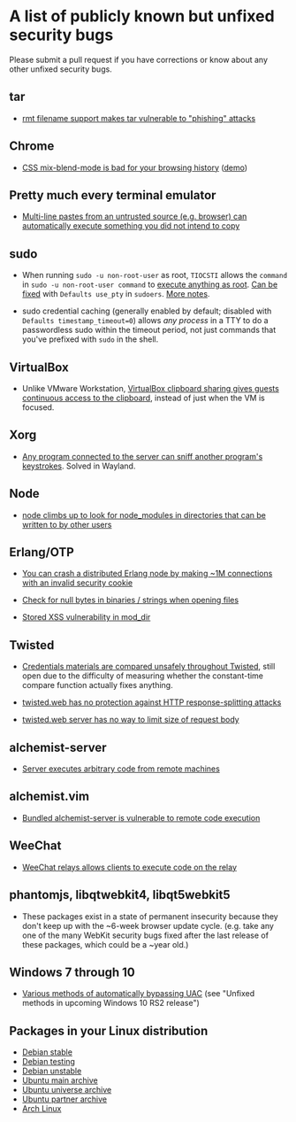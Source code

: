# A list of publicly known but unfixed security bugs

Please submit a pull request if you have corrections or know about any other unfixed security bugs.


## tar

* [rmt filename support makes tar vulnerable to "phishing" attacks](https://bugs.debian.org/cgi-bin/bugreport.cgi?bug=290435)


## Chrome

* [CSS mix-blend-mode is bad for your browsing history](https://lcamtuf.blogspot.com/2016/08/css-mix-blend-mode-is-bad-for-keeping.html) ([demo](http://lcamtuf.coredump.cx/whack/))


## Pretty much every terminal emulator

* [Multi-line pastes from an untrusted source (e.g. browser) can automatically execute something you did not intend to copy](https://www.google.com/search?q=terminal+security+paste&ie=utf-8&oe=utf-8)


## sudo

* When running `sudo -u non-root-user` as root, `TIOCSTI` allows the `command` in `sudo -u non-root-user command` to [execute anything as root](http://www.openwall.com/lists/oss-security/2017/06/03/9).  [Can be fixed](https://bugs.debian.org/cgi-bin/bugreport.cgi?bug=657784#9) with `Defaults use_pty` in `sudoers`.  [More notes](https://ruderich.org/simon/notes/su-sudo-from-root-tty-hijacking).

* sudo credential caching (generally enabled by default; disabled with `Defaults timestamp_timeout=0`) allows *any process* in a TTY to do a passwordless sudo within the timeout period, not just commands that you've prefixed with `sudo` in the shell.


## VirtualBox

* Unlike VMware Workstation, [VirtualBox clipboard sharing gives guests continuous access to the clipboard](https://www.virtualbox.org/ticket/16508), instead of just when the VM is focused.


## Xorg

* [Any program connected to the server can sniff another program's keystrokes](https://theinvisiblethings.blogspot.com/2011/04/linux-security-circus-on-gui-isolation.html).  Solved in Wayland.


## Node

* [node climbs up to look for node_modules in directories that can be written to by other users](https://github.com/nodejs/node-v0.x-archive/issues/8830)


## Erlang/OTP

* [You can crash a distributed Erlang node by making ~1M connections with an invalid security cookie](https://blog.voltone.net/post/12)

* [Check for null bytes in binaries / strings when opening files](https://bugs.erlang.org/browse/ERL-370)

* [Stored XSS vulnerability in mod_dir](https://bugs.erlang.org/browse/ERL-330)


## Twisted

* [Credentials materials are compared unsafely throughout Twisted](http://twistedmatrix.com/trac/ticket/4536), still open due to the difficulty of measuring whether the constant-time compare function actually fixes anything.

* [twisted.web has no protection against HTTP response-splitting attacks](http://twistedmatrix.com/trac/ticket/3770)

* [twisted.web server has no way to limit size of request body](http://twistedmatrix.com/trac/ticket/4898)


## alchemist-server

* [Server executes arbitrary code from remote machines](https://github.com/tonini/alchemist-server/issues/14)


## alchemist.vim

* [Bundled alchemist-server is vulnerable to remote code execution](https://github.com/slashmili/alchemist.vim/issues/85)


## WeeChat

* [WeeChat relays allows clients to execute code on the relay](https://github.com/weechat/weechat/issues/928)


## phantomjs, libqtwebkit4, libqt5webkit5

* These packages exist in a state of permanent insecurity because they don't keep up with the ~6-week browser update cycle.  (e.g. take any one of the many WebKit security bugs fixed after the last release of these packages, which could be a ~year old.)


## Windows 7 through 10

* [Various methods of automatically bypassing UAC](http://www.kernelmode.info/forum/viewtopic.php?f=11&t=3643&start=130#p30022) (see "Unfixed methods in upcoming Windows 10 RS2 release")


## Packages in your Linux distribution

* [Debian stable](https://security-tracker.debian.org/tracker/status/release/stable)
* [Debian testing](https://security-tracker.debian.org/tracker/status/release/testing)
* [Debian unstable](https://security-tracker.debian.org/tracker/status/release/unstable)
* [Ubuntu main archive](https://people.canonical.com/~ubuntu-security/cve/main.html)
* [Ubuntu universe archive](https://people.canonical.com/~ubuntu-security/cve/universe.html)
* [Ubuntu partner archive](https://people.canonical.com/~ubuntu-security/cve/partner.html)
* [Arch Linux](https://security.archlinux.org/)
